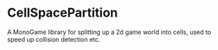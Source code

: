 CellSpacePartition
==================

A MonoGame library for splitting up a 2d game world into cells, used to speed up collision detection etc.
